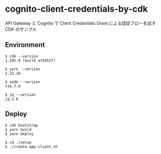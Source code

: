 # cognito-client-credentials-by-cdk

API Gateway と Cognito で Client Credentials Grant による認証フローを試す CDK のサンプル

## Environment

```
$ cdk --version
1.102.0 (build a75d52f)

$ yarn --version
1.22.10

$ node --version
v14.7.0

$ jq --version
jq-1.6
```

## Deploy

```
$ cdk bootstrap
$ yarn build
$ yarn deploy

$ cd ./setup
$ ./create-app-client.sh
```
